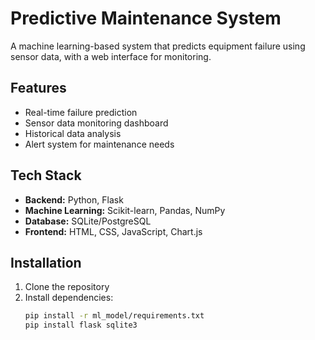 # Predictive Maintenance System

A machine learning-based system that predicts equipment failure using sensor data, with a web interface for monitoring.

## Features

- Real-time failure prediction
- Sensor data monitoring dashboard
- Historical data analysis
- Alert system for maintenance needs

## Tech Stack

- **Backend:** Python, Flask
- **Machine Learning:** Scikit-learn, Pandas, NumPy
- **Database:** SQLite/PostgreSQL
- **Frontend:** HTML, CSS, JavaScript, Chart.js

## Installation

1. Clone the repository
2. Install dependencies:
   ```bash
   pip install -r ml_model/requirements.txt
   pip install flask sqlite3
